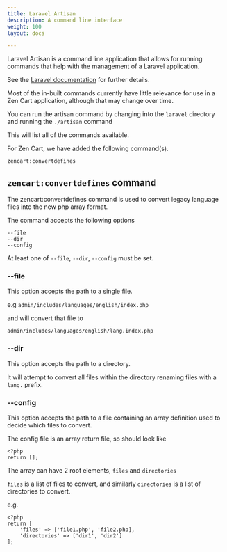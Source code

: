 ```yaml
---
title: Laravel Artisan
description: A command line interface
weight: 100 
layout: docs

---
```


Laravel Artisan is a command line application that allows for running 
commands that help with the management of a Laravel application.

See the [Laravel documentation](https://laravel.com/docs/7.x/artisan) for further details.

Most of the in-built commands currently have little relevance for use 
in a Zen Cart application, although that may change over time.

You can run the artisan command by changing into the `laravel` directory 
and running the `./artisan` command

This will list all of the commands available.

For Zen Cart, we have added the following command(s).

`zencart:convertdefines`

## `zencart:convertdefines` command


The zencart:convertdefines command is used to convert legacy language files into the new php array format.

The command accepts the following options 

    --file 
    --dir
    --config
    
At least one of `--file`, `--dir`, `--config` must be set. 

### --file

This option accepts the path to a single file. 

e.g `admin/includes/languages/english/index.php`

and will convert that file to 

`admin/includes/languages/english/lang.index.php`

### --dir

This option accepts the path to a directory.

It will attempt to convert all files within the directory renaming files with a `lang.` prefix.

### --config

This option accepts the path to a file containing an array definition used to decide which files to convert.

The config file is an array return file, so should look like 

    <?php 
    return [];
    
    
The array can have 2 root elements, `files` and `directories`

`files` is a list of files to convert, and similarly `directories` is a list of directories to convert.

e.g. 

    <?php 
    return [
        'files' => ['file1.php', 'file2.php],
        'directories' => ['dir1', 'dir2']
    ];
